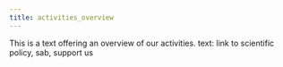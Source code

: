 ```yaml
---
title: activities_overview
---
```

This is a text offering an overview of our activities.  text: link to scientific policy, sab, support us